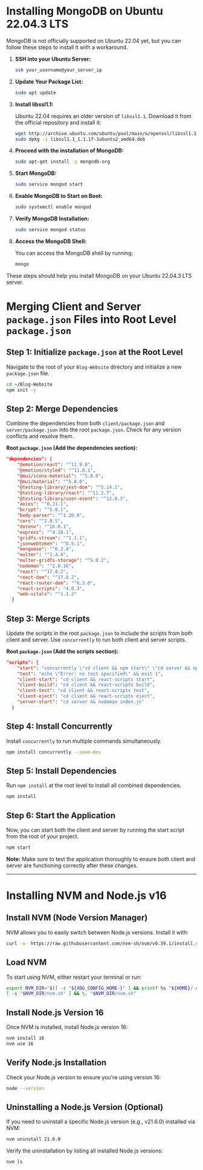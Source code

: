 
# Installing MongoDB on Ubuntu 22.04.3 LTS

MongoDB is not officially supported on Ubuntu 22.04 yet, but you can follow these steps to install it with a workaround.

1. **SSH into your Ubuntu Server:**

    ```bash
    ssh your_username@your_server_ip
    ```

2. **Update Your Package List:**

    ```bash
    sudo apt update
    ```

3. **Install libssl1.1:**

    Ubuntu 22.04 requires an older version of `libssl1.1`. Download it from the official repository and install it:

    ```bash
    wget http://archive.ubuntu.com/ubuntu/pool/main/o/openssl/libssl1.1_1.1.1f-1ubuntu2_amd64.deb
    sudo dpkg -i libssl1.1_1.1.1f-1ubuntu2_amd64.deb
    ```

4. **Proceed with the installation of MongoDB:**

    ```bash
    sudo apt-get install -y mongodb-org
    ```

5. **Start MongoDB:**

    ```bash
    sudo service mongod start
    ```

6. **Enable MongoDB to Start on Boot:**

    ```bash
    sudo systemctl enable mongod
    ```

7. **Verify MongoDB Installation:**

    ```bash
    sudo service mongod status
    ```

8. **Access the MongoDB Shell:**

    You can access the MongoDB shell by running:

    ```bash
    mongo
    ```

These steps should help you install MongoDB on your Ubuntu 22.04.3 LTS server.

# Merging Client and Server `package.json` Files into Root Level `package.json`

## Step 1: Initialize `package.json` at the Root Level
Navigate to the root of your `Blog-Website` directory and initialize a new `package.json` file.

```bash
cd ~/Blog-Website
npm init -y
```

## Step 2: Merge Dependencies
Combine the dependencies from both `client/package.json` and `server/package.json` into the root `package.json`. Check for any version conflicts and resolve them.

**Root `package.json` (Add the dependencies section):**

```json
"dependencies": {
    "@emotion/react": "^11.9.0",
    "@emotion/styled": "^11.8.1",
    "@mui/icons-material": "^5.8.0",
    "@mui/material": "^5.8.0",
    "@testing-library/jest-dom": "^5.14.1",
    "@testing-library/react": "^11.2.7",
    "@testing-library/user-event": "^12.8.3",
    "axios": "^0.21.1",
    "bcrypt": "^5.0.1",
    "body-parser": "^1.20.0",
    "cors": "^2.8.5",
    "dotenv": "^16.0.1",
    "express": "^4.18.1",
    "gridfs-stream": "^1.1.1",
    "jsonwebtoken": "^8.5.1",
    "mongoose": "^6.3.4",
    "multer": "^1.4.4",
    "multer-gridfs-storage": "^5.0.2",
    "nodemon": "^2.0.16",
    "react": "^17.0.2",
    "react-dom": "^17.0.2",
    "react-router-dom": "^6.3.0",
    "react-scripts": "4.0.3",
    "web-vitals": "^1.1.2"
  }
```

## Step 3: Merge Scripts
Update the scripts in the root `package.json` to include the scripts from both client and server. Use `concurrently` to run both client and server scripts.

**Root `package.json` (Add the scripts section):**

```json
"scripts": {
    "start": "concurrently \"cd client && npm start\" \"cd server && npm start\"",
    "test": "echo \"Error: no test specified\" && exit 1",
    "client-start": "cd client && react-scripts start",
    "client-build": "cd client && react-scripts build",
    "client-test": "cd client && react-scripts test",
    "client-eject": "cd client && react-scripts eject",
    "server-start": "cd server && nodemon index.js"
  }
```

## Step 4: Install Concurrently
Install `concurrently` to run multiple commands simultaneously.

```bash
npm install concurrently --save-dev
```

## Step 5: Install Dependencies
Run `npm install` at the root level to install all combined dependencies.

```bash
npm install
```

## Step 6: Start the Application
Now, you can start both the client and server by running the start script from the root of your project.

```bash
npm start
```

**Note:** Make sure to test the application thoroughly to ensure both client and server are functioning correctly after these changes.

---

# Installing NVM and Node.js v16

## Install NVM (Node Version Manager)
NVM allows you to easily switch between Node.js versions. Install it with:

```bash
curl -o- https://raw.githubusercontent.com/nvm-sh/nvm/v0.39.1/install.sh | bash
```

## Load NVM
To start using NVM, either restart your terminal or run:

```bash
export NVM_DIR="$([ -z "${XDG_CONFIG_HOME-}" ] && printf %s "${HOME}/.nvm" || printf %s "${XDG_CONFIG_HOME}/nvm")"
[ -s "$NVM_DIR/nvm.sh" ] && \. "$NVM_DIR/nvm.sh"
```

## Install Node.js Version 16
Once NVM is installed, install Node.js version 16:

```bash
nvm install 16
nvm use 16
```

## Verify Node.js Installation
Check your Node.js version to ensure you're using version 16:

```bash
node --version
```

## Uninstalling a Node.js Version (Optional)
If you need to uninstall a specific Node.js version (e.g., v21.6.0) installed via NVM:

```bash
nvm uninstall 21.6.0
```

Verify the uninstallation by listing all installed Node.js versions:

```bash
nvm ls
```
